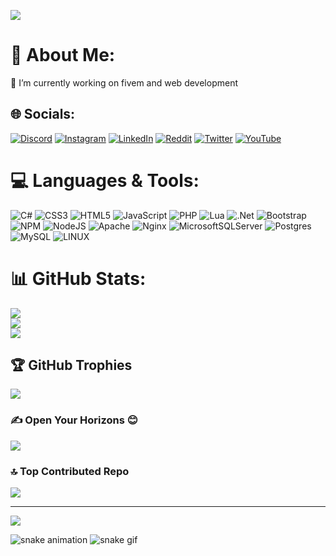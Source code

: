 ![](https://media.giphy.com/media/H20uwbrYcIh0FUQSnP/giphy.gif)

# 💫 About Me:
🔭 I’m currently working on fivem and web development<br>


## 🌐 Socials:
[![Discord](https://img.shields.io/badge/Discord-%237289DA.svg?logo=discord&logoColor=white)](https://discord.gg/AwcXmGNyZ5) [![Instagram](https://img.shields.io/badge/Instagram-%23E4405F.svg?logo=Instagram&logoColor=white)](https://instagram.com/mrberk.exe) [![LinkedIn](https://img.shields.io/badge/LinkedIn-%230077B5.svg?logo=linkedin&logoColor=white)](https://linkedin.com/in/#) [![Reddit](https://img.shields.io/badge/Reddit-%23FF4500.svg?logo=Reddit&logoColor=white)](https://reddit.com/user/MrBerk3) [![Twitter](https://img.shields.io/badge/Twitter-%231DA1F2.svg?logo=Twitter&logoColor=white)](https://twitter.com/mrberk_exe) [![YouTube](https://img.shields.io/badge/YouTube-%23FF0000.svg?logo=YouTube&logoColor=white)](https://youtube.com/@mrberkk) 

# 💻 Languages & Tools:
![C#](https://img.shields.io/badge/c%23-%23239120.svg?style=for-the-badge&logo=c-sharp&logoColor=white) ![CSS3](https://img.shields.io/badge/css3-%231572B6.svg?style=for-the-badge&logo=css3&logoColor=white) ![HTML5](https://img.shields.io/badge/html5-%23E34F26.svg?style=for-the-badge&logo=html5&logoColor=white) ![JavaScript](https://img.shields.io/badge/javascript-%23323330.svg?style=for-the-badge&logo=javascript&logoColor=%23F7DF1E) ![PHP](https://img.shields.io/badge/php-%23777BB4.svg?style=for-the-badge&logo=php&logoColor=white) ![Lua](https://img.shields.io/badge/lua-%232C2D72.svg?style=for-the-badge&logo=lua&logoColor=white) ![.Net](https://img.shields.io/badge/.NET-5C2D91?style=for-the-badge&logo=.net&logoColor=white) ![Bootstrap](https://img.shields.io/badge/bootstrap-%23563D7C.svg?style=for-the-badge&logo=bootstrap&logoColor=white) ![NPM](https://img.shields.io/badge/NPM-%23000000.svg?style=for-the-badge&logo=npm&logoColor=white) ![NodeJS](https://img.shields.io/badge/node.js-6DA55F?style=for-the-badge&logo=node.js&logoColor=white) ![Apache](https://img.shields.io/badge/apache-%23D42029.svg?style=for-the-badge&logo=apache&logoColor=white) ![Nginx](https://img.shields.io/badge/nginx-%23009639.svg?style=for-the-badge&logo=nginx&logoColor=white) ![MicrosoftSQLServer](https://img.shields.io/badge/Microsoft%20SQL%20Sever-CC2927?style=for-the-badge&logo=microsoft%20sql%20server&logoColor=white) ![Postgres](https://img.shields.io/badge/postgres-%23316192.svg?style=for-the-badge&logo=postgresql&logoColor=white) ![MySQL](https://img.shields.io/badge/mysql-%2300f.svg?style=for-the-badge&logo=mysql&logoColor=white) ![LINUX](https://img.shields.io/badge/Linux-FCC624?style=for-the-badge&logo=linux&logoColor=black)
# 📊 GitHub Stats:
![](https://github-readme-stats.vercel.app/api?username=MrBerkk&theme=dracula&hide_border=true&include_all_commits=false&count_private=false)<br/>
![](https://github-readme-streak-stats.herokuapp.com/?user=MrBerkk&theme=dracula&hide_border=true)<br/>
![](https://github-readme-stats.vercel.app/api/top-langs/?username=MrBerkk&theme=dracula&hide_border=true&include_all_commits=false&count_private=false&layout=compact)

## 🏆 GitHub Trophies
![](https://github-profile-trophy.vercel.app/?username=MrBerkk&theme=radical&no-frame=false&no-bg=true&margin-w=4)

### ✍️ Open Your Horizons 😊
![](https://quotes-github-readme.vercel.app/api?type=horizontal&theme=radical)

### 🔝 Top Contributed Repo
![](https://github-contributor-stats.vercel.app/api?username=MrBerkk&limit=5&theme=dark&combine_all_yearly_contributions=true)

---
[![](https://visitcount.itsvg.in/api?id=MrBerkk&icon=0&color=11)](https://visitcount.itsvg.in)

<!-- Proudly created with GPRM ( https://gprm.itsvg.in ) -->

![snake animation](https://github.com/MrBerkk/MrBerkk/blob/output/github-contribution-grid-snake2.svg)
![snake gif](https://github.com/MrBerkk/MrBerkk/blob/output/github-contribution-grid-snake.gif)
